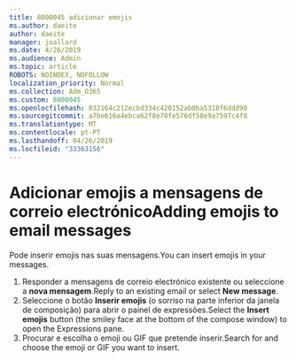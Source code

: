 ```yaml
---
title: 8000045 adicionar emojis
ms.author: daeite
author: daeite
manager: joallard
ms.date: 4/26/2019
ms.audience: Admin
ms.topic: article
ROBOTS: NOINDEX, NOFOLLOW
localization_priority: Normal
ms.collection: Adm_O365
ms.custom: 8000045
ms.openlocfilehash: 032164c212ecbd334c420152ab0ba5318f6ddd90
ms.sourcegitcommit: a7be616a4ebca62f8e70fe576df58e9a7597c4f8
ms.translationtype: MT
ms.contentlocale: pt-PT
ms.lasthandoff: 04/26/2019
ms.locfileid: "33363156"
---
```

# <a name="adding-emojis-to-email-messages"></a><span data-ttu-id="de513-102">Adicionar emojis a mensagens de correio electrónico</span><span class="sxs-lookup"><span data-stu-id="de513-102">Adding emojis to email messages</span></span>

<span data-ttu-id="de513-103">Pode inserir emojis nas suas mensagens.</span><span class="sxs-lookup"><span data-stu-id="de513-103">You can insert emojis in your messages.</span></span>

1. <span data-ttu-id="de513-104">Responder a mensagens de correio electrónico existente ou seleccione a **nova mensagem**.</span><span class="sxs-lookup"><span data-stu-id="de513-104">Reply to an existing email or select **New message**.</span></span>
1. <span data-ttu-id="de513-105">Seleccione o botão **Inserir emojis** (o sorriso na parte inferior da janela de composição) para abrir o painel de expressões.</span><span class="sxs-lookup"><span data-stu-id="de513-105">Select the **Insert emojis** button (the smiley face at the bottom of the compose window) to open the Expressions pane.</span></span>
1. <span data-ttu-id="de513-106">Procurar e escolha o emoji ou GIF que pretende inserir.</span><span class="sxs-lookup"><span data-stu-id="de513-106">Search for and choose the emoji or GIF you want to insert.</span></span>